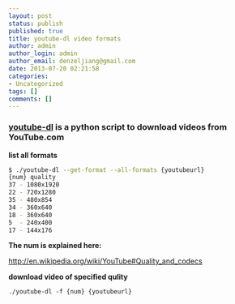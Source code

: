 ```yaml
---
layout: post
status: publish
published: true
title: youtube-dl video formats
author: admin
author_login: admin
author_email: denzeljiang@gmail.com
date: 2013-07-20 02:21:58
categories:
- Uncategorized
tags: []
comments: []
---
```


### [youtube-dl](http://rg3.github.io/youtube-dl/) is a python script to download videos from YouTube.com

**list all formats**

```bash
$ ./youtube-dl --get-format --all-formats {youtubeurl}
{num} quality
37 - 1080x1920
22 - 720x1280
35 - 480x854
34 - 360x640
18 - 360x640
5  - 240x400
17 - 144x176
```

**The num is explained here:**

http://en.wikipedia.org/wiki/YouTube#Quality_and_codecs

**download video of specified qulity**

`./youtube-dl -f {num} {youtubeurl}`
